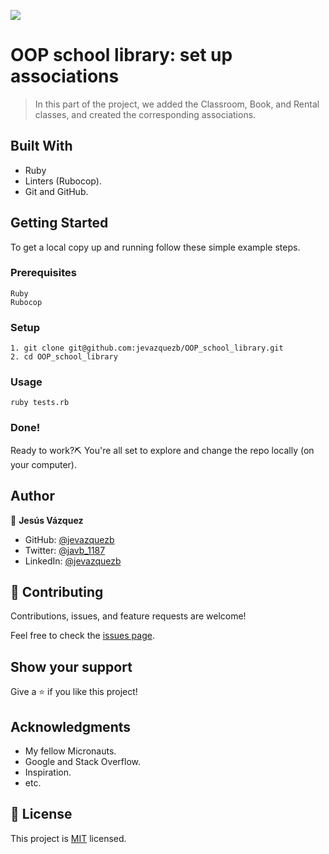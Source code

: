 ![](https://img.shields.io/badge/Microverse-blueviolet)

# OOP school library: set up associations

> In this part of the project, we added the Classroom, Book, and Rental classes, and created the corresponding associations.

## Built With

- Ruby
- Linters (Rubocop).
- Git and GitHub.

## Getting Started

To get a local copy up and running follow these simple example steps.

### Prerequisites

    Ruby
    Rubocop

### Setup

    1. git clone git@github.com:jevazquezb/OOP_school_library.git
    2. cd OOP_school_library

### Usage

    ruby tests.rb

### Done!

Ready to work?⛏️ You're all set to explore and change the repo locally (on your computer).

## Author

👤 **Jesús Vázquez**

- GitHub: [@jevazquezb](https://github.com/jevazquezb)
- Twitter: [@javb_1187](https://twitter.com/javb_1187)
- LinkedIn: [@jevazquezb](https://www.linkedin.com/in/jevazquezb)

## 🤝 Contributing

Contributions, issues, and feature requests are welcome!

Feel free to check the [issues page](https://github.com/jevazquezb/OOP_school_library/issues).

## Show your support

Give a ⭐️ if you like this project!

## Acknowledgments

- My fellow Micronauts.
- Google and Stack Overflow.
- Inspiration.
- etc.

## 📝 License

This project is [MIT](./MIT) licensed.
